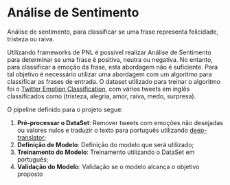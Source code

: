 # Análise de Sentimento
Análise de sentimento, para classificar se uma frase representa felicidade, tristeza ou raiva.

Utilizando frameworks de PNL é possível realizar Análise de Sentimento para determinar se uma frase é positiva, neutra ou negativa. No entanto, para classificar a emoção da frase, esta abordagem não é suficiente.
Para tal objetivo é necessário utilizar uma abordagem com um algoritmo para classificar as frases de entrada.
O dataset utilizado para treinar o algoritmo foi o [Twitter Emotion Classification](https://www.kaggle.com/code/shtrausslearning/twitter-emotion-classification/notebook), com vários tweets em inglês classificados como (tristeza, alegria, amor, raiva, medo, surpresa).

O pipeline definido para o projeto segue:
1. **Pré-processar o DataSet**: Remover tweets com emoções não desejadas ou valores nulos e traduzir o texto para português utilizando [deep-translator](https://deep-translator.readthedocs.io/en/latest/index.html);
2. **Definição de Modelo**: Definição do modelo que será utilizado;
3. **Treinamento do Modelo**: Treinamento utilizando o DataSet em português;
4. **Validação do Modelo**: Validação se o modelo alcança o objetivo proposto
